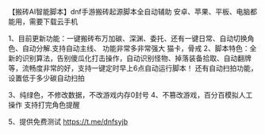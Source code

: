 【搬砖AI智能脚本】dnf手游搬砖起源脚本全自动辅助
安卓、苹果、平板、电脑都能用，需要下载云手机

1、目前更新功能：一键搬砖布万加碳、深渊、委托、还有一键日常、自动切换角色、自动分解.支持自动主线、 功能非常多非常强大 猫卡，骨戒
2、脚本特色：全新的识别算法，告别傻瓜化打击操作，自动识别怪物、掉落装备拾取、自动翻牌等，流畅度非常的好，支持一键定时早上6点自动运行脚本！
还有自动扫拍功能，设置低于多少碳自动扫拍

3、纯绿色，不修改数据，不改游戏内存0封号
4、不篡改游戏，百分百模拟人工操作
支持打完角色提醒

5、提供免费测试 https://t.me/dnfsyjb
